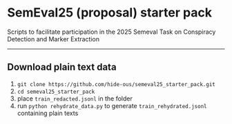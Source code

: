 # SemEval25 (proposal) starter pack
Scripts to facilitate participation in the 2025 Semeval Task on Conspiracy Detection and Marker Extraction

--------
## Download plain text data
1. `git clone https://github.com/hide-ous/semeval25_starter_pack.git`
2. `cd semeval25_starter_pack`
2. place `train_redacted.jsonl` in the folder
3. run `python rehydrate_data.py` to generate `train_rehydrated.jsonl` containing plain texts